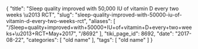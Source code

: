 {
    "title": "Sleep quality improved with 50,000 IU of vitamin D every two weeks \u2013 RCT",
    "slug": "sleep-quality-improved-with-50000-iu-of-vitamin-d-every-two-weeks-rct",
    "aliases": [
        "/Sleep+quality+improved+with+50000+IU+of+vitamin+D+every+two+weeks+\u2013+RCT+May+2017",
        "/8692"
    ],
    "tiki_page_id": 8692,
    "date": "2017-08-22",
    "categories": [
        "old name"
    ],
    "tags": [
        "old name"
    ]
}